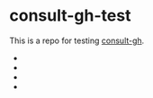 # consult-gh-test

This is a repo for testing [consult-gh](https://github.com/armindarvish/consult-gh).



-
-
-
-
